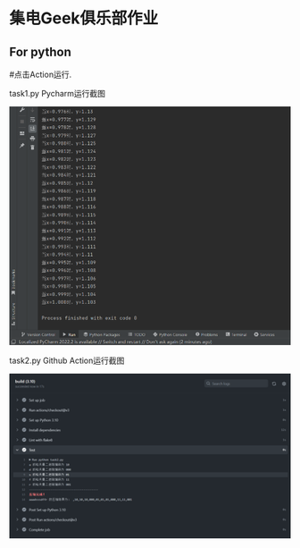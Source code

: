 # 集电Geek俱乐部作业

## For python

#点击Action运行.



task1.py   Pycharm运行截图



![avatar](image.png)


task2.py      Github Action运行截图

![avatar](image2.png)
